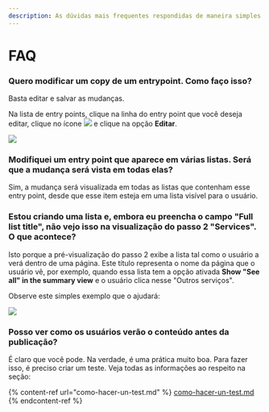 ```yaml
---
description: As dúvidas mais frequentes respondidas de maneira simples
---
```


# FAQ

### Quero modificar um copy de um entrypoint. Como faço isso?

Basta editar e salvar as mudanças.

Na lista de entry points, clique na linha do entry point que você deseja editar, clique no ícone ![](.gitbook/assets/icono\_menu\_secundario.png) e clique na opção **Editar**.

![](.gitbook/assets/edit\_menu\_secundario.png)

### Modifiquei um entry point que aparece em várias listas. Será que a mudança será vista em todas elas?

Sim, a mudança será visualizada em todas as listas que contenham esse entry point, desde que esse item esteja em uma lista visível para o usuário.

### Estou criando uma lista e, embora eu preencha o campo "**Full list title"**, não vejo isso na visualização do passo 2 "**Services". O que acontece?**

Isto porque a pré-visualização do passo 2 exibe a lista tal como o usuário a verá dentro de uma página. Este título representa o nome da página que o usuário vê, por exemplo, quando essa lista tem a opção ativada **Show "See all" in the summary view** e o usuário clica nesse "Outros serviços".

Observe este simples exemplo que o ajudará:

![](.gitbook/assets/full\_list\_title.gif)

### Posso ver como os usuários verão o conteúdo antes da publicação?

É claro que você pode. Na verdade, é uma prática muito boa. Para fazer isso, é preciso criar um teste. Veja todas as informações ao respeito na seção:

{% content-ref url="como-hacer-un-test.md" %}
[como-hacer-un-test.md](como-hacer-un-test.md)
{% endcontent-ref %}
